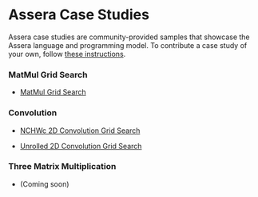 [//]: # (Project: Assera)
[//]: # (Version: v1.2)

# Assera Case Studies

Assera case studies are community-provided samples that showcase the Assera language and programming model. To contribute a case study of your own, follow [these instructions](CONTRIBUTING.md).

### MatMul Grid Search

- [MatMul Grid Search](https://github.com/marina-neseem/Assera-High-Perf-DL/blob/9e0ab7646af6ced2c85dc61c7ece2d764a91644e/case_studies/matmul_gridsearch_on_avx2/README.md)

### Convolution

- [NCHWc 2D Convolution Grid Search](https://github.com/marina-neseem/Assera-High-Perf-DL/blob/9e0ab7646af6ced2c85dc61c7ece2d764a91644e/case_studies/nchwc_convolution_gridsearch/README.md)

- [Unrolled 2D Convolution Grid Search](https://github.com/marina-neseem/Assera-High-Perf-DL/blob/2730675d9a3779631161db6113b2566c54ab23f9/case_studies/unrolled_convolution_gridsearch/README.md)

### Three Matrix Multiplication

- (Coming soon)
